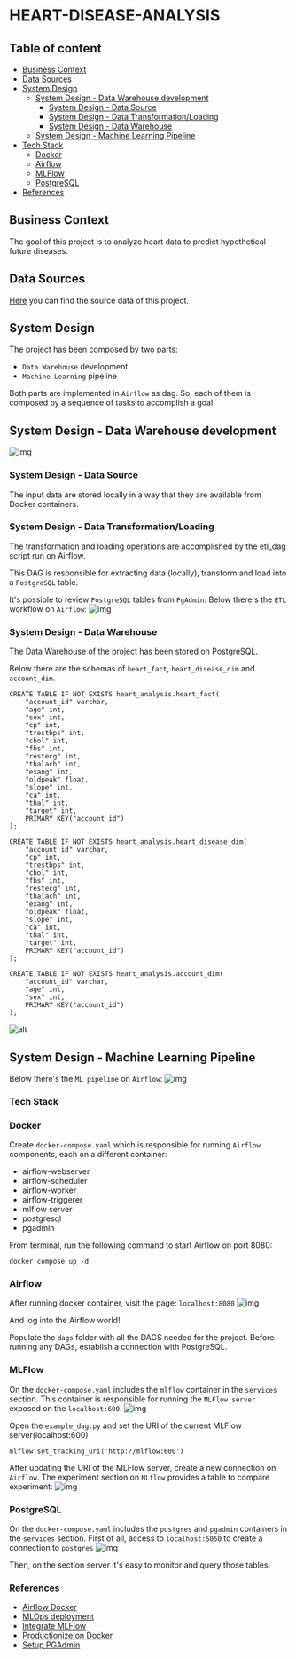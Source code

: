 # HEART-DISEASE-ANALYSIS


## Table of content
- [Business Context](#business_context)
- [Data Sources](#data_sources)
- [System Design](#system_design)
    * [System Design - Data Warehouse development](#system_design_dwh)
        - [System Design - Data Source](#system_design_data_source)
        - [System Design - Data Transformation/Loading](#system_design_data_transformation)
        - [System Design - Data Warehouse](#system_design_data_warehouse)
    * [System Design - Machine Learning Pipeline](#ml_pipeline)
- [Tech Stack](#tech_stack)
    * [Docker](#docker)
    * [Airflow](#airflow)
    * [MLFlow](#mlflow)
    * [PostgreSQL](#postgresql)
- [References](#references)


<a name="business_context"/>

## Business Context
The goal of this project is to analyze heart data to predict hypothetical future diseases.

<a name="data_sources"/>

## Data Sources
[Here](https://www.kaggle.com/code/nairkarthik16/eda-and-prediction/data) you can find the source data of this project.

<a name="system_design"/>

## System Design
The project has been composed by two parts:
* `Data Warehouse` development
* `Machine Learning` pipeline

Both parts are implemented in `Airflow` as dag. So, each of them is composed by a sequence of tasks to accomplish a goal.

<a name="system_design_dwh"/>

## System Design - Data Warehouse development
![img](docs/imgs/etl_workflow.drawio.png)

<a name="system_design_data_source"/>

### System Design - Data Source
The input data are stored locally in a way that they are available from Docker containers.

<a name="system_design_data_transformation"/>

### System Design - Data Transformation/Loading
The transformation and loading operations are accomplished by the etl_dag script run on Airflow.

This DAG is responsible for extracting data (locally), transform and load into a `PostgreSQL` table.

It's possible to review `PostgreSQL` tables from `PgAdmin`.
Below there's the `ETL` workflow on `Airflow`:
![img](docs/imgs/etl_dag.png)


<a name="system_design_data_warehouse"/>

### System Design - Data Warehouse
The Data Warehouse of the project has been stored on PostgreSQL.

Below there are the schemas of `heart_fact`, `heart_disease_dim` and `account_dim`.
```
CREATE TABLE IF NOT EXISTS heart_analysis.heart_fact(
	"account_id" varchar,
    "age" int,
    "sex" int,
    "cp" int,
    "trestbps" int,
    "chol" int,
    "fbs" int,
    "restecg" int,
    "thalach" int,
    "exang" int,
    "oldpeak" float,
    "slope" int,
    "ca" int,
    "thal" int,
    "target" int,
    PRIMARY KEY("account_id")
);

CREATE TABLE IF NOT EXISTS heart_analysis.heart_disease_dim(
	"account_id" varchar,
    "cp" int,
    "trestbps" int,
    "chol" int,
    "fbs" int,
    "restecg" int,
    "thalach" int,
    "exang" int,
    "oldpeak" float,
    "slope" int,
    "ca" int,
    "thal" int,
    "target" int,
    PRIMARY KEY("account_id")
);

CREATE TABLE IF NOT EXISTS heart_analysis.account_dim(
	"account_id" varchar,
    "age" int,
    "sex" int,
    PRIMARY KEY("account_id")
);
```
![alt](docs/imgs/er.drawio.png)


<a name="ml_pipeline"/>

## System Design - Machine Learning Pipeline

Below there's the `ML pipeline` on `Airflow`:
![img](docs/imgs/ml_workflow.png)

<a name="tech_stack"/>

### Tech Stack

<a name="docker"/>

### Docker
Create `docker-compose.yaml` which is responsible for running `Airflow` components, each on a different container:
* airflow-webserver
* airflow-scheduler
* airflow-worker
* airflow-triggerer
* mlflow server
* postgresql
* pgadmin

From terminal, run the following command to start Airflow on port 8080:
```
docker compose up -d
```

<a name="airflow"/>

### Airflow
After running docker container, visit the page: `localhost:8080`
![img](docs/imgs/airflow_home.png)

And log into the Airflow world!

Populate the `dags` folder with all the DAGS needed for the project.
Before running any DAGs, establish a connection with PostgreSQL.

<a name="mlflow"/>

### MLFlow
On the `docker-compose.yaml` includes the `mlflow` container in the `services` section.
This container is responsible for running the `MLFlow server` exposed on the `localhost:600`.
![img](docs/imgs/mlflow_home.png)

Open the `example_dag.py` and set the URI of the current MLFlow server(localhost:600)
```
mlflow.set_tracking_uri('http://mlflow:600')
```

After updating the URI of the MLFlow server, create a new connection on `Airflow`.
The experiment section on `MLflow` provides a table to compare experiment:
![img](docs/imgs/mlflow_experiment.png)

<a name="postgresql"/>

### PostgreSQL
On the `docker-compose.yaml` includes the `postgres` and `pgadmin` containers in the `services` section.
First of all, access to `localhost:5050` to create a connection to `postgres`
![img](docs/imgs/pg_admin.png)

Then, on the section server it's easy to monitor and query those tables.

<a name="references"/>

### References
* [Airflow Docker](https://airflow.apache.org/docs/apache-airflow/stable/howto/docker-compose/index.html)
* [MLOps deployment](https://towardsdatascience.com/ml-model-deployment-strategies-72044b3c1410)
* [Integrate MLFlow](https://medium.com/@kaanboke/step-by-step-mlflow-implementations-a9872dd32d9b)
* [Productionize on Docker](https://medium.com/cometheartbeat/create-an-mlops-pipeline-with-github-and-docker-hub-in-minutes-4a1515b6a551)
* [Setup PGAdmin](https://hevodata.com/learn/pgadmin-docker/)